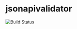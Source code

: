 # jsonapivalidator

[![Build Status](https://travis-ci.org/aren55555/jsonapivalidator.svg?branch=master)](https://travis-ci.org/aren55555/jsonapivalidator)
